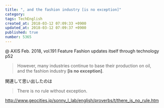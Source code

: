 ```yaml
---
title: ", and the fashion industry [is no exception]"
category: 
tags: TechEnglish
created_at: 2018-03-12 07:09:33 +0900
updated_at: 2018-03-12 07:09:37 +0900
published: true
number: 5365
---
```


@ AXIS Feb. 2018, vol.191
Feature Fashion updates itself through technology
p52

> However, many industries continue to base their production on oil, and the fashion industry **[is no exception]**.

関連して思い出したのは

> There is no rule without exception.

http://www.geocities.jp/sonny_l_lab/english/proverbs/t/there_is_no_rule.htm
